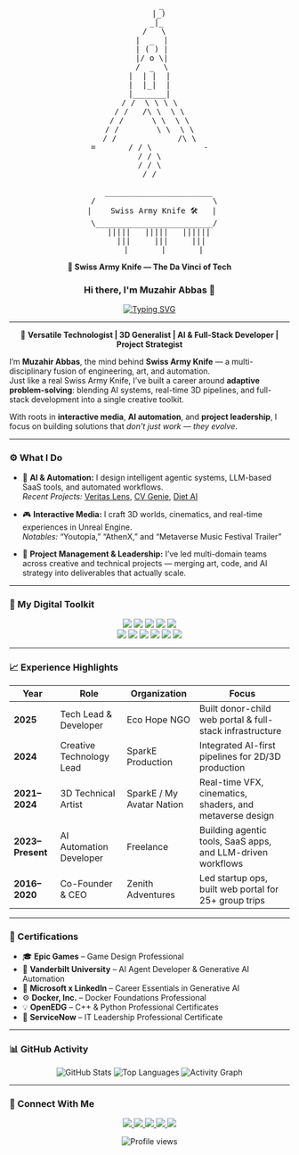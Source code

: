 <div align="center">

<pre>
 
     _
    |_)
   _|_
  /   \
 |  _  |
 | ( ) |
 |/ o \|
 /  _  \
|  | |  |
|  |_|  |
|_______|
/ /  \ \ \ \
/ /   /\ \  \ \
/ /      \ \  \ \
/ /        \ \  \ \
/ /             /\ \
=       / / \           -
/ / \
/ / \
/ /
     
    _______________________
  /                         \
 |    Swiss Army Knife 🛠️   |
  \_________________________/
    |||||   |||||   ||||||
     |||     |||     |||
      |       |       |
</pre>

**🧰 Swiss Army Knife — The Da Vinci of Tech**
</div>

### <div align="center">Hi there, I'm Muzahir Abbas 👋</div>

<div align="center">
  <a href="https://swissarmyknife.pages.dev">
    <img src="https://readme-typing-svg.herokuapp.com?font=Fira+Code&size=25&pause=1000&color=3399FF&center=true&vCenter=true&width=600&lines=The+Digital+Swiss+Army+Knife;AI+%26+Full+Stack+Automation+Engineer;3D+Technical+Artist+%26+Game+Developer;Project+Leader+%26+Creative+Technologist" alt="Typing SVG" />
  </a>
</div>

---

<div align="center">

🧭 **Versatile Technologist | 3D Generalist | AI & Full-Stack Developer | Project Strategist**

</div>

I’m **Muzahir Abbas**, the mind behind **Swiss Army Knife** — a multi-disciplinary fusion of engineering, art, and automation.  
Just like a real Swiss Army Knife, I’ve built a career around **adaptive problem-solving**: blending AI systems, real-time 3D pipelines, and full-stack development into a single creative toolkit.

With roots in **interactive media**, **AI automation**, and **project leadership**, I focus on building solutions that *don’t just work — they evolve*.

---

### ⚙️ What I Do

- 🧠 **AI & Automation:** I design intelligent agentic systems, LLM-based SaaS tools, and automated workflows.  
  _Recent Projects:_ [Veritas Lens](https://github.com/muzahirabbas/Veritas-Lens-Your-AI-Powered-Fact-Checking-and-Critical-Thinking-Co-pilot), [CV Genie](https://github.com/muzahirabbas/CV-Genie-ai-POWERED-ats-friendly-CV-generator), [Diet AI](https://github.com/muzahirabbas/Diet-AI)

- 🎮 **Interactive Media:** I craft 3D worlds, cinematics, and real-time experiences in Unreal Engine.  
  _Notables:_ “Youtopia,” “AthenX,” and “Metaverse Music Festival Trailer”

- 🧩 **Project Management & Leadership:** I’ve led multi-domain teams across creative and technical projects — merging art, code, and AI strategy into deliverables that actually scale.

---

### 🧰 My Digital Toolkit

<p align="center">
  <img src="https://img.shields.io/badge/Unreal%20Engine-000000?style=for-the-badge&logo=unrealengine&logoColor=white"/>
  <img src="https://img.shields.io/badge/React-20232A?style=for-the-badge&logo=react&logoColor=61DAFB"/>
  <img src="https://img.shields.io/badge/Python-3670A0?style=for-the-badge&logo=python&logoColor=ffdd54"/>
  <img src="https://img.shields.io/badge/Next.js-000000?style=for-the-badge&logo=nextdotjs&logoColor=white"/>
  <img src="https://img.shields.io/badge/Django-092E20?style=for-the-badge&logo=django&logoColor=green"/>
  <br>
  <img src="https://img.shields.io/badge/Node.js-339933?style=for-the-badge&logo=nodedotjs&logoColor=white"/>
  <img src="https://img.shields.io/badge/Blender-F5792A?style=for-the-badge&logo=blender&logoColor=white"/>
  <img src="https://img.shields.io/badge/Firebase-FFCA28?style=for-the-badge&logo=firebase&logoColor=black"/>
  <img src="https://img.shields.io/badge/Gemini-4285F4?style=for-the-badge&logo=google&logoColor=white"/>
  <img src="https://img.shields.io/badge/Docker-2496ED?style=for-the-badge&logo=docker&logoColor=white"/>
  <img src="https://img.shields.io/badge/Git-F05032?style=for-the-badge&logo=git&logoColor=white"/>
</p>

---

### 📈 Experience Highlights

| Year | Role | Organization | Focus |
|------|------|---------------|--------|
| **2025** | Tech Lead & Developer | Eco Hope NGO | Built donor-child web portal & full-stack infrastructure |
| **2024** | Creative Technology Lead | SparkE Production | Integrated AI-first pipelines for 2D/3D production |
| **2021–2024** | 3D Technical Artist | SparkE / My Avatar Nation | Real-time VFX, cinematics, shaders, and metaverse design |
| **2023–Present** | AI Automation Developer | Freelance | Building agentic tools, SaaS apps, and LLM-driven workflows |
| **2016–2020** | Co-Founder & CEO | Zenith Adventures | Led startup ops, built web portal for 25+ group trips |

---

### 🧾 Certifications

- 🎓 **Epic Games** – Game Design Professional  
- 🧠 **Vanderbilt University** – AI Agent Developer & Generative AI Automation  
- 🧩 **Microsoft x LinkedIn** – Career Essentials in Generative AI  
- ⚙️ **Docker, Inc.** – Docker Foundations Professional  
- 💡 **OpenEDG** – C++ & Python Professional Certificates  
- 🧭 **ServiceNow** – IT Leadership Professional Certificate  

---

### 📊 GitHub Activity

<div align="center">
  <img src="https://github-readme-stats.vercel.app/api?username=muzahirabbas&show_icons=true&theme=tokyonight&count_private=true&hide_border=true&include_all_commits=true" alt="GitHub Stats" />
  <img src="https://github-readme-stats.vercel.app/api/top-langs/?username=muzahirabbas&layout=compact&theme=tokyonight&hide_border=true&include_all_commits=true" alt="Top Languages" />
  <img src="https://github-readme-activity-graph.vercel.app/graph?username=muzahirabbas&theme=tokyonight&hide_border=true" alt="Activity Graph"/>
</div>

---

### 🔗 Connect With Me

<p align="center">
  <a href="https://swissarmyknife.pages.dev" target="_blank">
    <img src="https://img.shields.io/badge/Website-000000?style=for-the-badge&logo=About.me&logoColor=white"/>
  </a>
  <a href="https://linkedin.com/in/muzahirabbas14" target="_blank">
    <img src="https://img.shields.io/badge/LinkedIn-0077B5?style=for-the-badge&logo=linkedin&logoColor=white"/>
  </a>
  <a href="https://github.com/muzahirabbas" target="_blank">
    <img src="https://img.shields.io/badge/GitHub-171515?style=for-the-badge&logo=github&logoColor=white"/>
  </a>
  <a href="mailto:muxahirabbas247@gmail.com">
    <img src="https://img.shields.io/badge/Gmail-D14836?style=for-the-badge&logo=gmail&logoColor=white"/>
  </a>
  <a href="https://discord.gg/ywQm3h3g39" target="_blank">
    <img src="https://img.shields.io/badge/Discord-5865F2?style=for-the-badge&logo=discord&logoColor=white"/>
  </a>
</p>

<div align="center">
  <img src="https://komarev.com/ghpvc/?username=muzahirabbas&label=PROFILE+VIEWS&style=flat-square&color=blueviolet" alt="Profile views"/>
</div>
